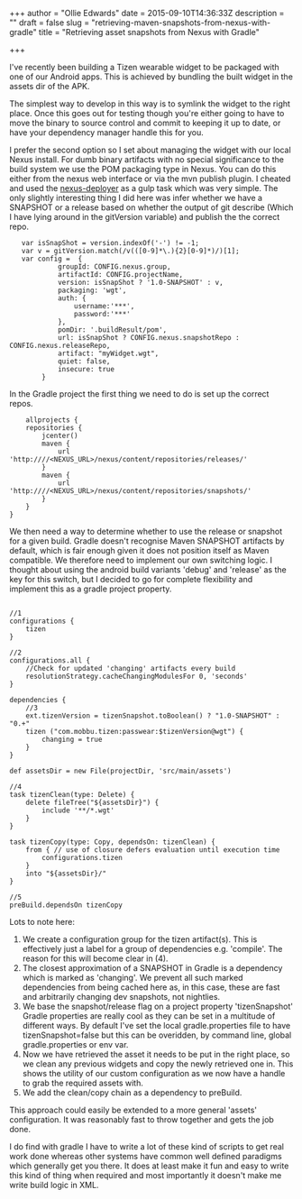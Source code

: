 +++
author = "Ollie Edwards"
date = 2015-09-10T14:36:33Z
description = ""
draft = false
slug = "retrieving-maven-snapshots-from-nexus-with-gradle"
title = "Retrieving asset snapshots from Nexus with Gradle"

+++

I've recently been building a Tizen wearable widget to be packaged with one of our Android apps. This is achieved by bundling the built widget in the assets dir of the APK. 

The simplest way to develop in this way is to symlink the widget to the right place. Once this goes out for testing though you're either going to have to move the binary to source control and commit to keeping it up to date, or have your dependency manager handle this for you.

I prefer the second option so I set about managing the widget with our local Nexus install. For dumb binary artifacts with no special significance to the build system we use the POM packaging type in Nexus. You can do this either from the nexus web interface or via the mvn publish plugin. I cheated and used the [nexus-deployer](https://www.npmjs.com/package/nexus-deployer) as a gulp task which was very simple. The only slightly interesting thing I did here was infer whether we have a SNAPSHOT or a release based on whether the output of git describe (Which I have lying around in the gitVersion variable) and publish the the correct repo.

```language="javascript"
   var isSnapShot = version.indexOf('-') != -1;
   var v = gitVersion.match(/v(([0-9]*\.){2}[0-9]*)/)[1];
   var config =  {
            groupId: CONFIG.nexus.group,
            artifactId: CONFIG.projectName,
            version: isSnapShot ? '1.0-SNAPSHOT' : v,
            packaging: 'wgt',
            auth: {
                username:'***',
                password:'***'
            },
            pomDir: '.buildResult/pom',
            url: isSnapShot ? CONFIG.nexus.snapshotRepo : CONFIG.nexus.releaseRepo,
            artifact: "myWidget.wgt",
            quiet: false,
            insecure: true
        }
```

In the Gradle project the first thing we need to do is set up the correct repos.

```language="groovy"
	allprojects {
    repositories {
        jcenter()
        maven {
            url 'http:////<NEXUS_URL>/nexus/content/repositories/releases/'
        }
        maven {
            url 'http:////<NEXUS_URL>/nexus/content/repositories/snapshots/'
        }
    }
}
```

We then need a way to determine whether to use the release or snapshot for a given build. Gradle doesn't recognise Maven SNAPSHOT artifacts by default, which is fair enough given it does not position itself as Maven compatible. We therefore need to implement our own switching logic. I thought about using the android build variants 'debug' and 'release' as the key for this switch, but I decided to go for complete flexibility and implement this as a gradle project property.

```language="groovy"

//1
configurations {
    tizen
}

//2
configurations.all {
	//Check for updated 'changing' artifacts every build
    resolutionStrategy.cacheChangingModulesFor 0, 'seconds'
}

dependencies {
	//3
    ext.tizenVersion = tizenSnapshot.toBoolean() ? "1.0-SNAPSHOT" : "0.+"
    tizen ("com.mobbu.tizen:passwear:$tizenVersion@wgt") {
        changing = true
    }
}

def assetsDir = new File(projectDir, 'src/main/assets')

//4
task tizenClean(type: Delete) {
    delete fileTree("${assetsDir}") {
        include '**/*.wgt'
    }
}

task tizenCopy(type: Copy, dependsOn: tizenClean) {
    from { // use of closure defers evaluation until execution time
        configurations.tizen
    }
    into "${assetsDir}/"
}

//5
preBuild.dependsOn tizenCopy
```

Lots to note here:

1. We create a configuration group for the tizen artifact(s). This is effectively just a label for a group of dependencies e.g. 'compile'. The reason for this will become clear in (4).
2. The closest approximation of a SNAPSHOT in Gradle is a dependency which is marked as 'changing'. We prevent all such marked dependencies from being cached here as, in this case, these are fast and arbitrarily changing dev snapshots, not nightlies.
3. We base the snapshot/release flag on a project property 'tizenSnapshot' Gradle properties are really cool as they can be set in a multitude of different ways. By default I've set the local gradle.properties file to have tizenSnapshot=false but this can be overidden, by command line, global gradle.properties or env var.
4. Now we have retrieved the asset it needs to be put in the right place, so we clean any previous widgets and copy the newly retrieved one in. This shows the utility of our custom configuration as we now have a handle to grab the required assets with.
5. We add the clean/copy chain as a dependency to preBuild.

This approach could easily be extended to a more general 'assets' configuration. It was reasonably fast to throw together and gets the job done.

I do find with gradle I have to write a lot of these kind of scripts to get real work done whereas other systems have common well defined paradigms which generally get you there. It does at least make it fun and easy to write this kind of thing when required and most importantly it doesn't make me write build logic in XML.